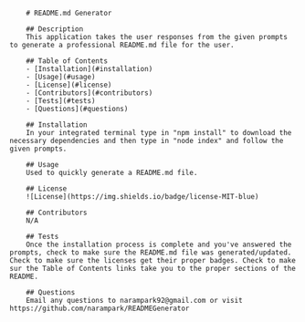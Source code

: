 
        # README.md Generator
        
        ## Description
        This application takes the user responses from the given prompts to generate a professional README.md file for the user.
        
        ## Table of Contents
        - [Installation](#installation)
        - [Usage](#usage)
        - [License](#license)
        - [Contributors](#contributors)
        - [Tests](#tests)
        - [Questions](#questions)

        ## Installation
        In your integrated terminal type in "npm install" to download the necessary dependencies and then type in "node index" and follow the given prompts.

        ## Usage
        Used to quickly generate a README.md file.

        ## License
        ![License](https://img.shields.io/badge/license-MIT-blue)

        ## Contributors
        N/A

        ## Tests
        Once the installation process is complete and you've answered the prompts, check to make sure the README.md file was generated/updated. Check to make sure the licenses get their proper badges. Check to make sur the Table of Contents links take you to the proper sections of the README.

        ## Questions
        Email any questions to narampark92@gmail.com or visit https://github.com/narampark/READMEGenerator
        